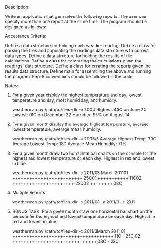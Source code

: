 Description:

Write an application that generates the following reports. The user can specify more than one report at the same time. The program should be designed as follows:

Acceptance Criteria:

Define a data structure for holding each weather reading.
Define a class for parsing the files and populating the readings data structure with correct data types.
Define a data structure for holding the results of the calculations.
Define a class for computing the calculations given the readings' data structure.
Define a class for creating the reports given the results data structure.
Define main for assembling the above and running the program.
Pep-8 conventions should be followed in the code.

Notes:

1. For a given year display the highest temperature and day, lowest temperature and day, most humid day, and humidity.
   
   weatherman.py /path/to/files-dir -e 2004
    Highest: 45C on June 23
    Lowest: 01C on December 22
    Humidity: 95% on August 14

2. For a given month display the average highest temperature, average lowest temperature, average mean humidity.
    
    weatherman.py /path/to/files-dir -a 2005/6
    Average Highest Temp: 39C
    Average Lowest Temp: 18C
    Average Mean Humidity: 71%

3. For a given month draw two horizontal bar charts on the console for the highest and lowest temperature on each day. Highest in red and lowest in blue.

    weatherman.py /path/to/files-dir -c 2011/03
    March 201101 
    +++++++++++++++++++++++++ 25C01 
    +++++++++++ 11C02 
    ++++++++++++++++++++++ 22C02 
    ++++++++ 08C

4. Multiple Reports
    
    weatherman.py /path/to/files-dir -c 2011/03 -a 2011/3 -e 2011

5. BONUS TASK. For a given month draw one horizontal bar chart on the console for the highest and lowest temperature on each day. Highest in red and lowest in blue.    
    
    weatherman.py /path/to/files-dir -c 2011/3March 2011
    01 ++++++++++++++++++++++++++++++++++++ 11C - 25C
    02 ++++++++++++++++++++++++++++++ 08C - 22C
